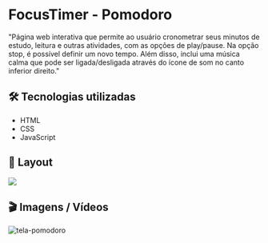 # FocusTimer - Pomodoro

"Página web interativa que permite ao usuário cronometrar seus minutos de estudo, leitura e outras atividades, com as opções de play/pause. 
Na opção stop, é possível definir um novo tempo. Além disso, inclui uma música calma que pode ser ligada/desligada através do ícone de som no canto inferior direito."

## 🛠️ Tecnologias utilizadas
- HTML
- CSS
- JavaScript

## 🚧 Layout

<a href="https://www.figma.com/file/jrp8xKSeooL8uwmXPUPrBI/Explorer-Stage-05-Projeto-01/duplicate" target="_blank">
<img src="https://user-images.githubusercontent.com/71772559/178192253-4fe4757c-de57-4878-a38c-a483c25670b1.png" />
</a>

## 🎬 Imagens / Vídeos 

![tela-pomodoro](https://github.com/Mctks2/Explorer-08/assets/62295808/e3d471dc-a550-468e-9922-eb2d9418acac)
